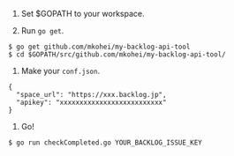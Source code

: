 1. Set $GOPATH to your workspace.

1. Run `go get`.
```
$ go get github.com/mkohei/my-backlog-api-tool
$ cd $GOPATH/src/github.com/mkohei/my-backlog-api-tool/
```

1. Make your `conf.json`.

```
{
  "space_url": "https://xxx.backlog.jp",
  "apikey": "xxxxxxxxxxxxxxxxxxxxxxxxxx"
}
```

1. Go!
```
$ go run checkCompleted.go YOUR_BACKLOG_ISSUE_KEY
```
